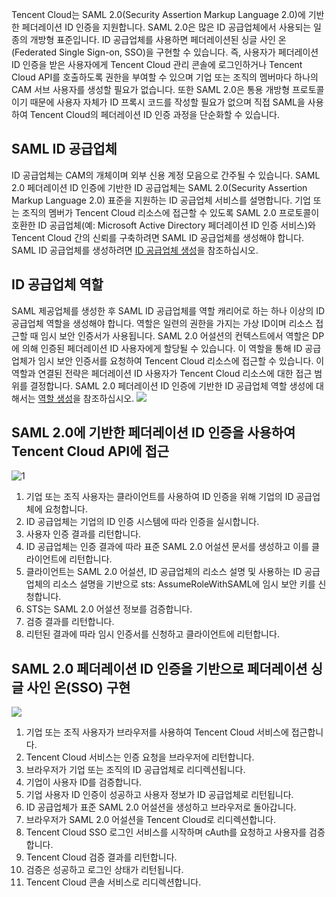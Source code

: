 Tencent Cloud는 SAML 2.0(Security Assertion Markup Language 2.0)에 기반한 페더레이션 ID 인증을 지원합니다. SAML 2.0은 많은 ID 공급업체에서 사용되는 일종의 개방형 표준입니다. ID 공급업체를 사용하면 페더레이션된 싱글 사인 온(Federated Single Sign-on, SSO)을 구현할 수 있습니다. 즉, 사용자가 페더레이션 ID 인증을 받은 사용자에게 Tencent Cloud 관리 콘솔에 로그인하거나 Tencent Cloud API를 호출하도록 권한을 부여할 수 있으며 기업 또는 조직의 멤버마다 하나의 CAM 서브 사용자를 생성할 필요가 없습니다. 또한 SAML 2.0은 통용 개방형 프로토콜이기 때문에 사용자 자체가 ID 프록시 코드를 작성할 필요가 없으며 직접 SAML을 사용하여 Tencent Cloud의 페더레이션 ID 인증 과정을 단순화할 수 있습니다.

## SAML ID 공급업체

ID 공급업체는 CAM의 개체이며 외부 신용 계정 모음으로 간주될 수 있습니다. SAML 2.0 페더레이션 ID 인증에 기반한 ID 공급업체는 SAML 2.0(Security Assertion Markup Language 2.0) 표준을 지원하는 ID 공급업체 서비스를 설명합니다. 기업 또는 조직의 멤버가 Tencent Cloud 리소스에 접근할 수 있도록 SAML 2.0 프로토콜이 호환한 ID 공급업체(예: Microsoft Active Directory 페더레이션 ID 인증 서비스)와 Tencent Cloud 간의 신뢰를 구축하려면 SAML ID 공급업체를 생성해야 합니다. SAML ID 공급업체를 생성하려면 [ID 공급업체 생성](https://cloud.tencent.com/document/product/598/30290)을 참조하십시오.

## ID 공급업체 역할

SAML 제공업체를 생성한 후 SAML ID 공급업체를 역할 캐리어로 하는 하나 이상의 ID 공급업체 역할을 생성해야 합니다. 역할은 일련의 권한을 가지는 가상 ID이며 리소스 접근할 때 임시 보안 인증서가 사용됩니다. SAML 2.0 어설션의 컨텍스트에서 역할은 DP에 의해 인증된 페더레이션 ID 사용자에게 할당될 수 있습니다. 이 역할을 통해 ID 공급업체가 임시 보안 인증서를 요청하여 Tencent Cloud 리소스에 접근할 수 있습니다. 이 역할과 연결된 전략은 페더레이션 ID 사용자가 Tencent Cloud 리소스에 대한 접근 범위를 결정합니다. SAML 2.0 페더레이션 ID 인증에 기반한 ID 공급업체 역할 생성에 대해서는 [역할 생성](https://cloud.tencent.com/document/product/598/19381)을 참조하십시오.
![](https://main.qcloudimg.com/raw/db597d52e89473d1a18b46ba150aa233.png)

## SAML 2.0에 기반한 페더레이션 ID 인증을 사용하여 Tencent Cloud API에 접근

![1](https://main.qcloudimg.com/raw/65eb02712b75d7bfcbba509b8f10be7c.png)
1.	기업 또는 조직 사용자는 클라이언트를 사용하여 ID 인증을 위해 기업의 ID 공급업체에 요청합니다.
2.	ID 공급업체는 기업의 ID 인증 시스템에 따라 인증을 실시합니다.
3.	사용자 인증 결과를 리턴합니다.
4.	ID 공급업체는 인증 결과에 따라 표준 SAML 2.0 어설션 문서를 생성하고 이를 클라이언트에 리턴합니다.
5.	클라이언트는 SAML 2.0 어설션, ID 공급업체의 리소스 설명 및 사용하는 ID 공급업체의 리소스 설명을 기반으로 sts: AssumeRoleWithSAML에 임시 보안 키를 신청합니다.
6.	STS는 SAML 2.0 어설션 정보를 검증합니다.
7.	검증 결과를 리턴합니다.
8.	리턴된 결과에 따라 임시 인증서를 신청하고 클라이언트에 리턴합니다.

## SAML 2.0 페더레이션 ID 인증을 기반으로 페더레이션 싱글 사인 온(SSO) 구현
![](https://main.qcloudimg.com/raw/10d90eb5e5f91927e873cec8dc0e5823.png)
1.	기업 또는 조직 사용자가 브라우저를 사용하여 Tencent Cloud 서비스에 접근합니다.
2.	Tencent Cloud 서비스는 인증 요청을 브라우저에 리턴합니다.
3.	브라우저가 기업 또는 조직의 ID 공급업체로 리디렉션됩니다.
4.	기업이 사용자 ID를 검증합니다.
5.	기업 사용자 ID 인증이 성공하고 사용자 정보가 ID 공급업체로 리턴됩니다.
6.	ID 공급업체가 표준 SAML 2.0 어설션을 생성하고 브라우저로 돌아갑니다.
7.	브라우저가 SAML 2.0 어설션을 Tencent Cloud로 리디렉션합니다.
8.	Tencent Cloud SSO 로그인 서비스를 시작하며 cAuth를 요청하고 사용자를 검증합니다.
9.	Tencent Cloud 검증 결과를 리턴합니다.
10.	검증은 성공하고 로그인 상태가 리턴됩니다.
11.	Tencent Cloud 콘솔 서비스로 리디렉션합니다.
